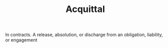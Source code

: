 ---
title: Acquittal
letter: A
permalink: "/definitions/acquittal.html"
body: In contracts. A release, absolution, or discharge from an obligation, liability,
  or engagement
published_at: '2018-07-07'
source: Black's Law Dictionary
layout: post
---
